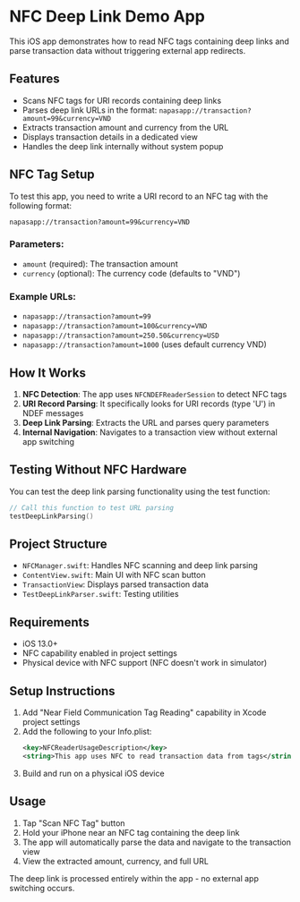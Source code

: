 # NFC Deep Link Demo App

This iOS app demonstrates how to read NFC tags containing deep links and parse transaction data without triggering external app redirects.

## Features

- Scans NFC tags for URI records containing deep links
- Parses deep link URLs in the format: `napasapp://transaction?amount=99&currency=VND`
- Extracts transaction amount and currency from the URL
- Displays transaction details in a dedicated view
- Handles the deep link internally without system popup

## NFC Tag Setup

To test this app, you need to write a URI record to an NFC tag with the following format:

```
napasapp://transaction?amount=99&currency=VND
```

### Parameters:
- `amount` (required): The transaction amount
- `currency` (optional): The currency code (defaults to "VND")

### Example URLs:
- `napasapp://transaction?amount=99`
- `napasapp://transaction?amount=100&currency=VND`
- `napasapp://transaction?amount=250.50&currency=USD`
- `napasapp://transaction?amount=1000` (uses default currency VND)

## How It Works

1. **NFC Detection**: The app uses `NFCNDEFReaderSession` to detect NFC tags
2. **URI Record Parsing**: It specifically looks for URI records (type 'U') in NDEF messages
3. **Deep Link Parsing**: Extracts the URL and parses query parameters
4. **Internal Navigation**: Navigates to a transaction view without external app switching

## Testing Without NFC Hardware

You can test the deep link parsing functionality using the test function:

```swift
// Call this function to test URL parsing
testDeepLinkParsing()
```

## Project Structure

- `NFCManager.swift`: Handles NFC scanning and deep link parsing
- `ContentView.swift`: Main UI with NFC scan button
- `TransactionView`: Displays parsed transaction data
- `TestDeepLinkParser.swift`: Testing utilities

## Requirements

- iOS 13.0+
- NFC capability enabled in project settings
- Physical device with NFC support (NFC doesn't work in simulator)

## Setup Instructions

1. Add "Near Field Communication Tag Reading" capability in Xcode project settings
2. Add the following to your Info.plist:
   ```xml
   <key>NFCReaderUsageDescription</key>
   <string>This app uses NFC to read transaction data from tags</string>
   ```
3. Build and run on a physical iOS device

## Usage

1. Tap "Scan NFC Tag" button
2. Hold your iPhone near an NFC tag containing the deep link
3. The app will automatically parse the data and navigate to the transaction view
4. View the extracted amount, currency, and full URL

The deep link is processed entirely within the app - no external app switching occurs.
